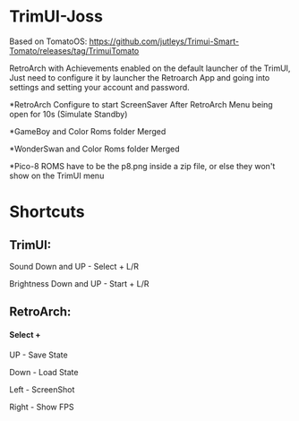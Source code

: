 # TrimUI-Joss

Based on TomatoOS: https://github.com/jutleys/Trimui-Smart-Tomato/releases/tag/TrimuiTomato

RetroArch with Achievements enabled on the default launcher of the TrimUI, Just need  to configure it by launcher the Retroarch App and going into settings and setting your account and password.

*RetroArch Configure to start ScreenSaver After RetroArch Menu being open for 10s (Simulate Standby)

*GameBoy and Color Roms folder Merged

*WonderSwan and Color Roms folder Merged

*Pico-8 ROMS have to be the p8.png inside a zip file, or else they won't show on the TrimUI menu

# Shortcuts
## TrimUI:
Sound Down and UP - Select + L/R

Brightness Down and UP - Start + L/R

## RetroArch:
#### Select +
UP - Save State

Down - Load State

Left - ScreenShot

Right - Show FPS
